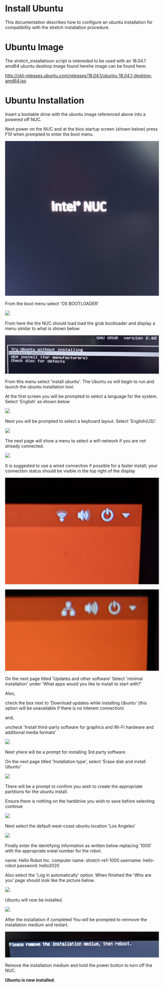 # Install Ubuntu

This documentation describes how to configure an ubuntu installation for compatibility with the stretch installation procedure.

# Ubuntu Image

The stretch_installatioon script is inteneded to be used with an 18.04.1 amd64 ubuntu desktop image found herehe image can be found here: 

http://old-releases.ubuntu.com/releases/18.04.1/ubuntu-18.04.1-desktop-amd64.iso


# Ubuntu Installation


Insert a bootable drive with the ubuntu image referenced above into a powered off NUC.

Next power on the NUC and at the bios startup screen (shown below) press *F10* when prompted to enter the boot menu.


![](./images/NUC_startup.png)


From the boot menu select 'OS BOOTLOADER' 


![](./images/BIOS_boot.png)


From here the the NUC should load load the grub bootloader and display a menu similar to what is shown below:


![](./images/grub.png)

From this menu select 'install ubuntu'. The Ubuntu os will begin to run and launch the ubuntu installation tool.

At the first screen you will be prompted to select a language for the system. Select 'English' as shown below


![](./images/installer_language.png)


Next you will be prompted to select a keyboard layout. Select 'English(US)'.

![](./images/installer_keyboard.png)


The next page will show a menu to select a wifi network if you are not already connected.

![](./images/installer_network.png)

It is suggested to use a wired connection if possible for a faster install; your connection status should be visible in the top right of the display


![](./images/wifi.png)

![](./images/ethernet.png)

On the next page titled 'Updates and other software' Select 'minimal installation' under 'What apps would you like to install to start with?'

Also,

check the box next to 'Download updates while installing Ubuntu' (this option will be unavailable if there is no interent connection)

and,

uncheck 'Install third-party software for graphics and Wi-Fi hardware and additional media formats'

![](./images/installer_software.png)

Next yhere will be a prompt for installing 3rd party software.

On the next page titled 'Installation type', select 'Erase disk and install Ubuntu'

![](./images/installer_disk.png) 

There will be a prompt to confirm you wish to create the appropriate partitions for the ubuntu install.

Ensure there is nothing on the harddrive you wish to save before selecting continue

![](./images/installer_disk_prompt.png)


Next select the default west-coast ubuntu location 'Los Angeles'

![](./images/installer_location.png)


Finally enter the identifying information as written below replacing '1000' with the appropriate sreial number for the robot. 

name:           Hello Robot Inc.
computer name:  stretch-re1-1000
username:       hello-robot
password:       hello2020

Also select the 'Log in automatically' option. When finished the 'Who are you' page should look like the picture below.


![](./images/installer_identity.png)

Ubuntu will now be installed.

![](./images/installing.png)

After the installation if completed You will be prompted to renmove the installation medium and restart.

![](./images/installer_finished.png)

Remove the installation medium and hold the power button to turn off the NUC.

**Ubuntu is now installed.**
